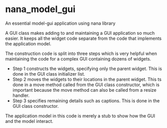 # nana_model_gui
An essential model-gui application using nana library

A GUI class makes adding to and maintaining a GUI application so much easier. 
It keeps all the widget code separate from the code that implements the application model.

The construction code is split into three steps which is very helpful when maintaining the code for a complex GUI containing dozens of widgets. 
 * Step 1 constructs the widgets, specifying only the parent widget. This is done in the GUI class initializer list.
 * Step 2 moves the widgets to their locations in the parent widget. This ts done in a move method called from the GUI class constructor, which is important because the move method can also be called from a resize handler. 
 * Step 3 specifies remaining details such as captions. This is done in the GUI class constructor.

The application model in this code is merely a stub to show how the GUI and the model interact.
 
